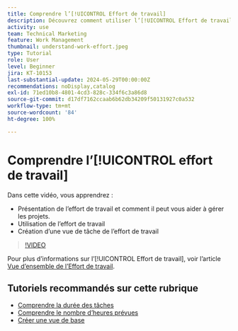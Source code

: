 ```yaml
---
title: Comprendre l’[!UICONTROL Effort de travail]
description: Découvrez comment utiliser l’[!UICONTROL Effort de travail] pour obtenir une estimation approximative du nombre d’heures prévues dans la chronologie de votre projet.
activity: use
team: Technical Marketing
feature: Work Management
thumbnail: understand-work-effort.jpeg
type: Tutorial
role: User
level: Beginner
jira: KT-10153
last-substantial-update: 2024-05-29T00:00:00Z
recommendations: noDisplay,catalog
exl-id: 71ed10b8-4801-4cd3-828c-334f6c3a86d8
source-git-commit: d17df7162ccaab6b62db34209f50131927c0a532
workflow-type: tm+mt
source-wordcount: '84'
ht-degree: 100%

---
```


# Comprendre l’[!UICONTROL effort de travail]

Dans cette vidéo, vous apprendrez :

* Présentation de l’effort de travail et comment il peut vous aider à gérer les projets.
* Utilisation de l’effort de travail
* Création d’une vue de tâche de l’effort de travail

>[!VIDEO](https://video.tv.adobe.com/v/3429446/?quality=12&learn=on&enablevpops)

Pour plus d’informations sur l’[!UICONTROL Effort de travail], voir l’article [Vue d’ensemble de l’Effort de travail](https://experienceleague.adobe.com/docs/workfront/using/manage-work/tasks/task-information/work-effort.html?lang=fr).

## Tutoriels recommandés sur cette rubrique

* [Comprendre la durée des tâches](/help/manage-work/tasks/understand-task-durations.md)
* [Comprendre le nombre d’heures prévues](/help/manage-work/tasks/understand-planned-hours.md)
* [Créer une vue de base](/help/reporting/basic-reporting/create-a-basic-view.md)
